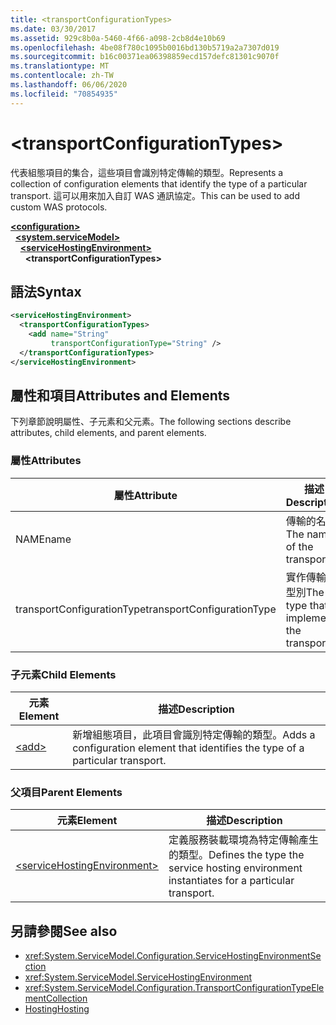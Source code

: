 ```yaml
---
title: <transportConfigurationTypes>
ms.date: 03/30/2017
ms.assetid: 929c8b0a-5460-4f66-a098-2cb8d4e10b69
ms.openlocfilehash: 4be08f780c1095b0016bd130b5719a2a7307d019
ms.sourcegitcommit: b16c00371ea06398859ecd157defc81301c9070f
ms.translationtype: MT
ms.contentlocale: zh-TW
ms.lasthandoff: 06/06/2020
ms.locfileid: "70854935"
---
```

# \<transportConfigurationTypes>
<span data-ttu-id="fe5b7-101">代表組態項目的集合，這些項目會識別特定傳輸的類型。</span><span class="sxs-lookup"><span data-stu-id="fe5b7-101">Represents a collection of configuration elements that identify the type of a particular transport.</span></span> <span data-ttu-id="fe5b7-102">這可以用來加入自訂 WAS 通訊協定。</span><span class="sxs-lookup"><span data-stu-id="fe5b7-102">This can be used to add custom WAS protocols.</span></span>  
  
[**\<configuration>**](../configuration-element.md)\
&nbsp;&nbsp;[**\<system.serviceModel>**](system-servicemodel.md)\
&nbsp;&nbsp;&nbsp;&nbsp;[**\<serviceHostingEnvironment>**](servicehostingenvironment.md)\
&nbsp;&nbsp;&nbsp;&nbsp;&nbsp;&nbsp;**\<transportConfigurationTypes>**  
  
## <a name="syntax"></a><span data-ttu-id="fe5b7-103">語法</span><span class="sxs-lookup"><span data-stu-id="fe5b7-103">Syntax</span></span>  
  
```xml  
<serviceHostingEnvironment>
  <transportConfigurationTypes>
    <add name="String"
         transportConfigurationType="String" />
  </transportConfigurationTypes>
</serviceHostingEnvironment>
```  
  
## <a name="attributes-and-elements"></a><span data-ttu-id="fe5b7-104">屬性和項目</span><span class="sxs-lookup"><span data-stu-id="fe5b7-104">Attributes and Elements</span></span>  
 <span data-ttu-id="fe5b7-105">下列章節說明屬性、子元素和父元素。</span><span class="sxs-lookup"><span data-stu-id="fe5b7-105">The following sections describe attributes, child elements, and parent elements.</span></span>  
  
### <a name="attributes"></a><span data-ttu-id="fe5b7-106">屬性</span><span class="sxs-lookup"><span data-stu-id="fe5b7-106">Attributes</span></span>  
  
|<span data-ttu-id="fe5b7-107">屬性</span><span class="sxs-lookup"><span data-stu-id="fe5b7-107">Attribute</span></span>|<span data-ttu-id="fe5b7-108">描述</span><span class="sxs-lookup"><span data-stu-id="fe5b7-108">Description</span></span>|  
|---------------|-----------------|  
|<span data-ttu-id="fe5b7-109">NAME</span><span class="sxs-lookup"><span data-stu-id="fe5b7-109">name</span></span>|<span data-ttu-id="fe5b7-110">傳輸的名稱</span><span class="sxs-lookup"><span data-stu-id="fe5b7-110">The name of the transport</span></span>|  
|<span data-ttu-id="fe5b7-111">transportConfigurationType</span><span class="sxs-lookup"><span data-stu-id="fe5b7-111">transportConfigurationType</span></span>|<span data-ttu-id="fe5b7-112">實作傳輸的型別</span><span class="sxs-lookup"><span data-stu-id="fe5b7-112">The type that implements the transport</span></span>|  
  
### <a name="child-elements"></a><span data-ttu-id="fe5b7-113">子元素</span><span class="sxs-lookup"><span data-stu-id="fe5b7-113">Child Elements</span></span>  
  
|<span data-ttu-id="fe5b7-114">元素</span><span class="sxs-lookup"><span data-stu-id="fe5b7-114">Element</span></span>|<span data-ttu-id="fe5b7-115">描述</span><span class="sxs-lookup"><span data-stu-id="fe5b7-115">Description</span></span>|  
|-------------|-----------------|  
|[\<add>](add-of-transportconfigurationtype.md)|<span data-ttu-id="fe5b7-116">新增組態項目，此項目會識別特定傳輸的類型。</span><span class="sxs-lookup"><span data-stu-id="fe5b7-116">Adds a configuration element that identifies the type of a particular transport.</span></span>|  
  
### <a name="parent-elements"></a><span data-ttu-id="fe5b7-117">父項目</span><span class="sxs-lookup"><span data-stu-id="fe5b7-117">Parent Elements</span></span>  
  
|<span data-ttu-id="fe5b7-118">元素</span><span class="sxs-lookup"><span data-stu-id="fe5b7-118">Element</span></span>|<span data-ttu-id="fe5b7-119">描述</span><span class="sxs-lookup"><span data-stu-id="fe5b7-119">Description</span></span>|  
|-------------|-----------------|  
|[\<serviceHostingEnvironment>](servicehostingenvironment.md)|<span data-ttu-id="fe5b7-120">定義服務裝載環境為特定傳輸產生的類型。</span><span class="sxs-lookup"><span data-stu-id="fe5b7-120">Defines the type the service hosting environment instantiates for a particular transport.</span></span>|  
  
## <a name="see-also"></a><span data-ttu-id="fe5b7-121">另請參閱</span><span class="sxs-lookup"><span data-stu-id="fe5b7-121">See also</span></span>

- <xref:System.ServiceModel.Configuration.ServiceHostingEnvironmentSection>
- <xref:System.ServiceModel.ServiceHostingEnvironment>
- <xref:System.ServiceModel.Configuration.TransportConfigurationTypeElementCollection>
- [<span data-ttu-id="fe5b7-122">Hosting</span><span class="sxs-lookup"><span data-stu-id="fe5b7-122">Hosting</span></span>](../../../wcf/feature-details/hosting.md)
